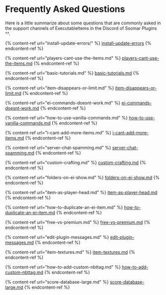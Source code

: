 # Frequently Asked Questions

Here is a little summarize about some questions that are commonly asked in the support channels of ExecutableItems in the Discord of Ssomar Plugins ^^.

{% content-ref url="install-update-errors/" %}
[install-update-errors](install-update-errors/)
{% endcontent-ref %}

{% content-ref url="players-cant-use-the-items.md" %}
[players-cant-use-the-items.md](players-cant-use-the-items.md)
{% endcontent-ref %}

{% content-ref url="basic-tutorials.md" %}
[basic-tutorials.md](basic-tutorials.md)
{% endcontent-ref %}

{% content-ref url="item-disappears-or-limit.md" %}
[item-disappears-or-limit.md](item-disappears-or-limit.md)
{% endcontent-ref %}

{% content-ref url="ei-commands-doesnt-work.md" %}
[ei-commands-doesnt-work.md](ei-commands-doesnt-work.md)
{% endcontent-ref %}

{% content-ref url="how-to-use-vanilla-commands.md" %}
[how-to-use-vanilla-commands.md](how-to-use-vanilla-commands.md)
{% endcontent-ref %}

{% content-ref url="i-cant-add-more-items.md" %}
[i-cant-add-more-items.md](i-cant-add-more-items.md)
{% endcontent-ref %}

{% content-ref url="server-chat-spamming.md" %}
[server-chat-spamming.md](server-chat-spamming.md)
{% endcontent-ref %}

{% content-ref url="custom-crafting.md" %}
[custom-crafting.md](custom-crafting.md)
{% endcontent-ref %}

{% content-ref url="folders-on-ei-show.md" %}
[folders-on-ei-show.md](folders-on-ei-show.md)
{% endcontent-ref %}

{% content-ref url="item-as-player-head.md" %}
[item-as-player-head.md](item-as-player-head.md)
{% endcontent-ref %}

{% content-ref url="how-to-duplicate-an-ei-item.md" %}
[how-to-duplicate-an-ei-item.md](how-to-duplicate-an-ei-item.md)
{% endcontent-ref %}

{% content-ref url="free-vs-premium.md" %}
[free-vs-premium.md](free-vs-premium.md)
{% endcontent-ref %}

{% content-ref url="edit-plugin-messages.md" %}
[edit-plugin-messages.md](edit-plugin-messages.md)
{% endcontent-ref %}

{% content-ref url="item-textures.md" %}
[item-textures.md](item-textures.md)
{% endcontent-ref %}

{% content-ref url="how-to-add-custom-nbttag.md" %}
[how-to-add-custom-nbttag.md](how-to-add-custom-nbttag.md)
{% endcontent-ref %}

{% content-ref url="score-database-large.md" %}
[score-database-large.md](score-database-large.md)
{% endcontent-ref %}

